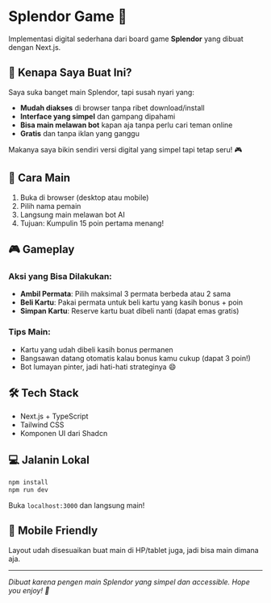 # Splendor Game 💎

Implementasi digital sederhana dari board game **Splendor** yang dibuat dengan Next.js. 

## 🎯 Kenapa Saya Buat Ini?

Saya suka banget main Splendor, tapi susah nyari yang:
- **Mudah diakses** di browser tanpa ribet download/install
- **Interface yang simpel** dan gampang dipahami
- **Bisa main melawan bot** kapan aja tanpa perlu cari teman online
- **Gratis** dan tanpa iklan yang ganggu

Makanya saya bikin sendiri versi digital yang simpel tapi tetap seru! 🎮

## 🚀 Cara Main

1. Buka di browser (desktop atau mobile)
2. Pilih nama pemain
3. Langsung main melawan bot AI
4. Tujuan: Kumpulin 15 poin pertama menang!

## 🎮 Gameplay

### Aksi yang Bisa Dilakukan:
- **Ambil Permata**: Pilih maksimal 3 permata berbeda atau 2 sama
- **Beli Kartu**: Pakai permata untuk beli kartu yang kasih bonus + poin  
- **Simpan Kartu**: Reserve kartu buat dibeli nanti (dapat emas gratis)

### Tips Main:
- Kartu yang udah dibeli kasih bonus permanen
- Bangsawan datang otomatis kalau bonus kamu cukup (dapat 3 poin!)
- Bot lumayan pinter, jadi hati-hati strateginya 😄

## 🛠️ Tech Stack

- Next.js + TypeScript
- Tailwind CSS
- Komponen UI dari Shadcn

## 💻 Jalanin Lokal

```bash
npm install
npm run dev
```

Buka `localhost:3000` dan langsung main!

## 📱 Mobile Friendly

Layout udah disesuaikan buat main di HP/tablet juga, jadi bisa main dimana aja.

---

*Dibuat karena pengen main Splendor yang simpel dan accessible. Hope you enjoy! 🎉*
